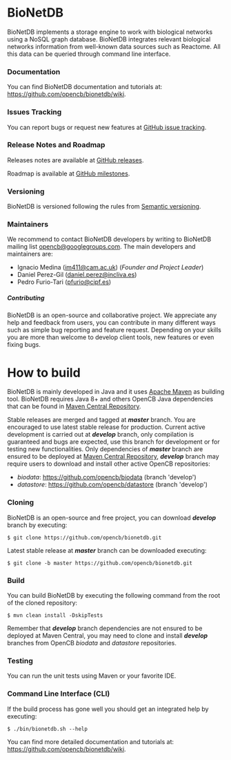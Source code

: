# BioNetDB

BioNetDB implements a storage engine to work with biological networks using a NoSQL graph database. BioNetDB integrates relevant biological networks information from well-known data sources such as Reactome. All this data can be queried through command line interface.

### Documentation
You can find BioNetDB documentation and tutorials at: https://github.com/opencb/bionetdb/wiki.

### Issues Tracking
You can report bugs or request new features at [GitHub issue tracking](https://github.com/opencb/bionetdb/issues).

### Release Notes and Roadmap
Releases notes are available at [GitHub releases](https://github.com/opencb/bionetdb/releases).

Roadmap is available at [GitHub milestones](https://github.com/opencb/bionetdb/milestones).

### Versioning
BioNetDB is versioned following the rules from [Semantic versioning](http://semver.org/).

### Maintainers
We recommend to contact BioNetDB developers by writing to BioNetDB mailing list opencb@googlegroups.com. The main developers and maintainers are:
* Ignacio Medina (im411@cam.ac.uk) (_Founder and Project Leader_)
* Daniel Perez-Gil  (daniel.perez@incliva.es)
* Pedro Furio-Tari  (pfurio@cipf.es)

##### Contributing
BioNetDB is an open-source and collaborative project. We appreciate any help and feedback from users, you can contribute in many different ways such as simple bug reporting and feature request. Depending on your skills you are more than welcome to develop client tools, new features or even fixing bugs.

# How to build 
BioNetDB is mainly developed in Java and it uses [Apache Maven](http://maven.apache.org/) as building tool. BioNetDB requires Java 8+ and others OpenCB Java dependencies that can be found in [Maven Central Repository](http://search.maven.org/).

Stable releases are merged and tagged at **_master_** branch. You are encouraged to use latest stable release for production. Current active development is carried out at **_develop_** branch, only compilation is guaranteed and bugs are expected, use this branch for development or for testing new functionalities. Only dependencies of **_master_** branch are ensured to be deployed at [Maven Central Repository](http://search.maven.org/), **_develop_** branch may require users to download and install other active OpenCB repositories:
* _biodata_: https://github.com/opencb/biodata (branch 'develop')
* _datastore_: https://github.com/opencb/datastore (branch 'develop')

### Cloning
BioNetDB is an open-source and free project, you can download **_develop_** branch by executing:

    $ git clone https://github.com/opencb/bionetdb.git

Latest stable release at **_master_** branch can be downloaded executing:

    $ git clone -b master https://github.com/opencb/bionetdb.git

### Build
You can build BioNetDB by executing the following command from the root of the cloned repository:
  
    $ mvn clean install -DskipTests
    
Remember that **_develop_** branch dependencies are not ensured to be deployed at Maven Central, you may need to clone and install **_develop_** branches from OpenCB _biodata_ and _datastore_ repositories.

### Testing
You can run the unit tests using Maven or your favorite IDE.

### Command Line Interface (CLI)
If the build process has gone well you should get an integrated help by executing:

    $ ./bin/bionetdb.sh --help

You can find more detailed documentation and tutorials at: https://github.com/opencb/bionetdb/wiki.
